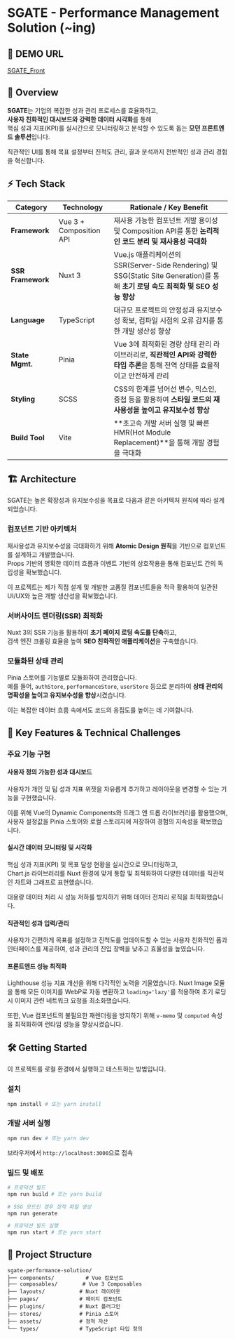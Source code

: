 # SGATE - Performance Management Solution  (~ing)

## 🚀 DEMO URL

[SGATE_Front](https://box3101.github.io/ispark-sgate/guide)


## 🎯 Overview

**SGATE**는 기업의 복잡한 성과 관리 프로세스를 효율화하고,  
**사용자 친화적인 대시보드와 강력한 데이터 시각화**를 통해   
핵심 성과 지표(KPI)를 실시간으로 모니터링하고 분석할 수 있도록 돕는 **모던 프론트엔드 솔루션**입니다. 

직관적인 UI를 통해 목표 설정부터 진척도 관리, 결과 분석까지 전반적인 성과 관리 경험을 혁신합니다.

## ⚡ Tech Stack

| Category | Technology | Rationale / Key Benefit |
|----------|------------|-------------------------|
| **Framework** | Vue 3 + Composition API | 재사용 가능한 컴포넌트 개발 용이성 및 Composition API를 통한 **논리적인 코드 분리 및 재사용성 극대화** |  
| **SSR Framework** | Nuxt 3 | Vue.js 애플리케이션의 SSR(Server-Side Rendering) 및 SSG(Static Site Generation)를 통해 **초기 로딩 속도 최적화 및 SEO 성능 향상** |  
| **Language** | TypeScript | 대규모 프로젝트의 안정성과 유지보수성 확보, 컴파일 시점의 오류 감지를 통한 개발 생산성 향상 |   
| **State Mgmt.** | Pinia | Vue 3에 최적화된 경량 상태 관리 라이브러리로, **직관적인 API와 강력한 타입 추론**을 통해 전역 상태를 효율적이고 안전하게 관리 |  
| **Styling** | SCSS | CSS의 한계를 넘어선 변수, 믹스인, 중첩 등을 활용하여 **스타일 코드의 재사용성을 높이고 유지보수성 향상** |  
| **Build Tool** | Vite | **초고속 개발 서버 실행 및 빠른 HMR(Hot Module Replacement)**을 통해 개발 경험을 극대화 |  

## 🏗 Architecture

SGATE는 높은 확장성과 유지보수성을 목표로 다음과 같은 아키텍처 원칙에 따라 설계되었습니다.

### 컴포넌트 기반 아키텍처
재사용성과 유지보수성을 극대화하기 위해 **Atomic Design 원칙**을 기반으로 컴포넌트를 설계하고 개발했습니다.  
 Props 기반의 명확한 데이터 흐름과 이벤트 기반의 상호작용을 통해 컴포넌트 간의 독립성을 확보했습니다. 

이 프로젝트는 제가 직접 설계 및 개발한 고품질 컴포넌트들을 적극 활용하여 일관된 UI/UX와 높은 개발 생산성을 확보했습니다.

### 서버사이드 렌더링(SSR) 최적화
Nuxt 3의 SSR 기능을 활용하여 **초기 페이지 로딩 속도를 단축**하고,   
검색 엔진 크롤링 효율을 높여 **SEO 친화적인 애플리케이션**을 구축했습니다. 


### 모듈화된 상태 관리
Pinia 스토어를 기능별로 모듈화하여 관리했습니다.  
예를 들어, `authStore`, `performanceStore`, `userStore` 등으로 분리하여 **상태 관리의 명확성을 높이고 유지보수성을 향상**시켰습니다. 

이는 복잡한 데이터 흐름 속에서도 코드의 응집도를 높이는 데 기여합니다.  

## 🚀 Key Features & Technical Challenges  

### 주요 기능 구현

#### 사용자 정의 가능한 성과 대시보드  
사용자가 개인 및 팀 성과 지표 위젯을 자유롭게 추가하고 레이아웃을 변경할 수 있는 기능을 구현했습니다. 

이를 위해 Vue의 Dynamic Components와 드래그 앤 드롭 라이브러리를 활용했으며,  
사용자 설정값을 Pinia 스토어와 로컬 스토리지에 저장하여 경험의 지속성을 확보했습니다.

#### 실시간 데이터 모니터링 및 시각화
핵심 성과 지표(KPI) 및 목표 달성 현황을 실시간으로 모니터링하고,   
Chart.js 라이브러리를 Nuxt 환경에 맞게 통합 및 최적화하여 다양한 데이터를 직관적인 차트와 그래프로 표현했습니다. 

대용량 데이터 처리 시 성능 저하를 방지하기 위해 데이터 전처리 로직을 최적화했습니다.

#### 직관적인 성과 입력/관리
사용자가 간편하게 목표를 설정하고 진척도를 업데이트할 수 있는 사용자 친화적인 폼과 인터페이스를 제공하여, 성과 관리의 진입 장벽을 낮추고 효율성을 높였습니다.


#### 프론트엔드 성능 최적화  
Lighthouse 성능 지표 개선을 위해 다각적인 노력을 기울였습니다. 
Nuxt Image 모듈을 통해 모든 이미지를 WebP로 자동 변환하고 `loading='lazy'`를 적용하여 초기 로딩 시 이미지 관련 네트워크 요청을 최소화했습니다. 

또한, Vue 컴포넌트의 불필요한 재렌더링을 방지하기 위해 `v-memo` 및 `computed` 속성을 최적화하여 런타임 성능을 향상시켰습니다.

## 🛠 Getting Started

이 프로젝트를 로컬 환경에서 실행하고 테스트하는 방법입니다.

### 설치

```bash
npm install # 또는 yarn install
```

### 개발 서버 실행

```bash
npm run dev # 또는 yarn dev
```

브라우저에서 `http://localhost:3000`으로 접속

### 빌드 및 배포

```bash
# 프로덕션 빌드
npm run build # 또는 yarn build

# SSG 모드인 경우 정적 파일 생성
npm run generate

# 프로덕션 빌드 실행
npm run start # 또는 yarn start
```

## 📁 Project Structure

```
sgate-performance-solution/
├── components/          # Vue 컴포넌트
├── composables/        # Vue 3 Composables
├── layouts/           # Nuxt 레이아웃
├── pages/             # 페이지 컴포넌트
├── plugins/           # Nuxt 플러그인
├── stores/            # Pinia 스토어
├── assets/            # 정적 자산
└── types/             # TypeScript 타입 정의
```

